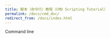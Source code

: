 ```yaml
---
title: 脚本（命令行）教程（CMD Scripting Tutorial）
permalink: /docs/cmd_doc/
redirect_from: /docs/index.html
---
```


  Command line
